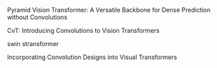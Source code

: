 Pyramid Vision Transformer: A Versatile Backbone for Dense Prediction
without Convolutions

CvT: Introducing Convolutions to Vision Transformers

swin stransformer

Incorporating Convolution Designs into Visual Transformers